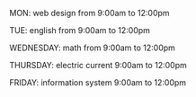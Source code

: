 MON: web design from 9:00am to 12:00pm 

TUE: english from 9:00am to 12:00pm 

WEDNESDAY: math from 9:00am to 12:00pm

THURSDAY: electric current 9:00am to 12:00pm

FRIDAY: information system 9:00am to 12:00pm
